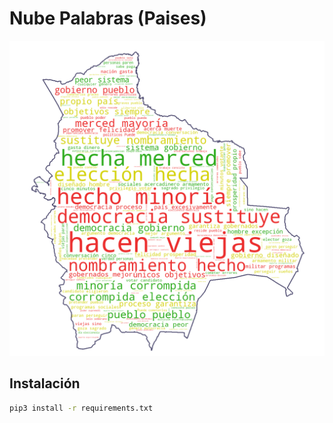 # Nube Palabras (Paises)
![](https://raw.githubusercontent.com/cr0wg4n/sudamerica-cloud/master/sudamerica_word/bolivia_words.png)
## Instalación

```bash
pip3 install -r requirements.txt
```
